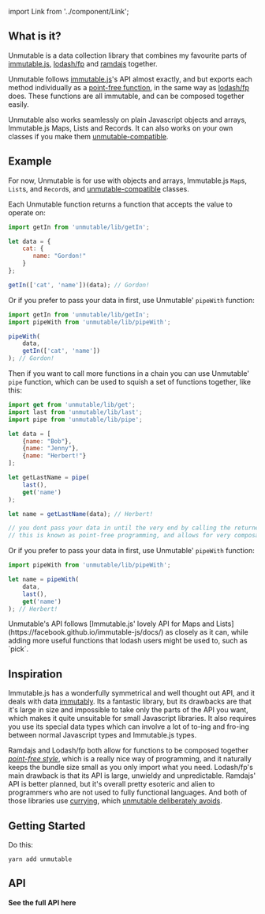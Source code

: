 import Link from '../component/Link';

## What is it?

Unmutable is a data collection library that combines my favourite parts of [immutable.js](https://facebook.github.io/immutable-js/), [lodash/fp](https://github.com/lodash/lodash/wiki/FP-Guide) and [ramdajs](https://ramdajs.com/) together.

Unmutable follows [immutable.js](https://facebook.github.io/immutable-js/)'s API almost exactly, and but exports each method individually as a [point-free function](https://en.wikipedia.org/wiki/Tacit_programming), in the same way as [lodash/fp](https://github.com/lodash/lodash/wiki/FP-Guide) does. These functions are all immutable, and can be composed together easily.

Unmutable also works seamlessly on plain Javascript objects and arrays, Immutable.js Maps, Lists and Records. It can also works on your own classes if you make them [unmutable-compatible](#).

## Example

For now, Unmutable is for use with objects and arrays, Immutable.js `Map`s, `List`s, and `Record`s, and [unmutable-compatible](#) classes.

Each Unmutable function returns a function that accepts the value to operate on:


```js
import getIn from 'unmutable/lib/getIn';

let data = {
    cat: {
       name: "Gordon!"
    }
};

getIn(['cat', 'name'])(data); // Gordon!
```

Or if you prefer to pass your data in first, use Unmutable' `pipeWith` function:

```js
import getIn from 'unmutable/lib/getIn';
import pipeWith from 'unmutable/lib/pipeWith';

pipeWith(
    data,
    getIn(['cat', 'name'])
); // Gordon!
```

Then if you want to call more functions in a chain you can use Unmutable' `pipe` function, which can be used to squish a set of functions together, like this:

```js
import get from 'unmutable/lib/get';
import last from 'unmutable/lib/last';
import pipe from 'unmutable/lib/pipe';

let data = [
    {name: "Bob"},
    {name: "Jenny"},
    {name: "Herbert!"}
];

let getLastName = pipe(
    last(),
    get('name')
);

let name = getLastName(data); // Herbert!

// you dont pass your data in until the very end by calling the returned function.
// this is known as point-free programming, and allows for very composable functions.

```

Or if you prefer to pass your data in first, use Unmutable' `pipeWith` function:

```js
import pipeWith from 'unmutable/lib/pipeWith';

let name = pipeWith(
    data,
    last(),
    get('name')
); // Herbert!
```

<Link to="/api">Unmutable's API</Link> follows [Immutable.js' lovely API for Maps and Lists](https://facebook.github.io/immutable-js/docs/) as closely as it can, while adding more useful functions that lodash users might be used to, such as `pick`.

## Inspiration

Immutable.js has a wonderfully symmetrical and well thought out API, and it deals with data [immutably](https://facebook.github.io/immutable-js/#the-case-for-immutability).
Its a fantastic library, but its drawbacks are that it's large in size and impossible to take only the parts of the API you want, which makes it quite unsuitable for small Javascript libraries. It also requires you use its special data types which can involve a lot of to-ing and fro-ing between normal Javascript types and Immutable.js types.

Ramdajs and Lodash/fp both allow for functions to be composed together *[point-free style](https://en.wikipedia.org/wiki/Tacit_programming)*, which is a really nice way of programming, and it naturally keeps the bundle size small as you only import what you need.
Lodash/fp's main drawback is that its API is large, unwieldy and unpredictable. Ramdajs' API is better planned, but it's overall pretty esoteric and alien to programmers who are not used to fully functional languages.
And both of those libraries use [currying](https://hughfdjackson.com/javascript/why-curry-helps/), which [unmutable deliberately avoids](#).

## Getting Started

Do this:

```
yarn add unmutable
```

## API

**<Link to="/api">See the full API here</Link>**
